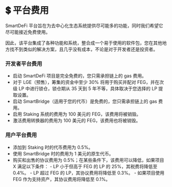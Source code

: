 # 💲 平台费用

SmartDeFi 平台旨在为去中心化生态系统提供尽可能多的功能，同时我们希望它尽可能接近免费使用。

因此，该平台集成了各种功能和系统，整合成一个易于使用的软件包，您在其他地方找不到类似的解决方案，且几乎没有成本，不论是对于开发者还是投资者。

### 开发者平台费用

* 启动 SmartDeFi 项目是完全免费的，您只需承担链上的 gas 费用。
* 对于 LGE（预售），筹集的资金中至少 30% 将用于购买并配对 FEG，并在次级 LP 中进行锁仓，锁仓期从 35 天到 5 年不等，具体取决于您选择的 LP 提取设置。
* 启动 SmartBridge（适用于您的代币）是免费的，您只需承担链上的 gas 费用。
* 启用 Staking 系统的费用为 100 美元的 FEG，该费用将被销毁。
* 激活费用转换器的费用为 100 美元的 FEG，该费用也将被销毁。

### 用户平台费用

* 添加到 Staking 时的代币费用为 0.5%。
* 使用 SmartBridge 时的费用为 1 美元的原生代币。
* 购买和出售的协议费用为 0.5%；在某些条件下，该费用可以降低，如果项目 X 满足以下条件：
  \- LP 小于但高于 FEG 的 LP 的 25%，其税费将降低至 0.4%。
  \- LP 超过 FEG 的 LP，其协议费用将降低至 0.3%。
  \- 如果项目使用 FEG 作为支持资产，其协议费用将降低至 0.1%。
